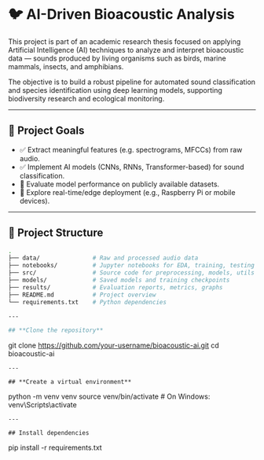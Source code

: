 # 🐦 AI-Driven Bioacoustic Analysis

This project is part of an academic research thesis focused on applying Artificial Intelligence (AI) techniques to analyze and interpret bioacoustic data — sounds produced by living organisms such as birds, marine mammals, insects, and amphibians.

The objective is to build a robust pipeline for automated sound classification and species identification using deep learning models, supporting biodiversity research and ecological monitoring.

---

## 🎯 Project Goals

- ✅ Extract meaningful features (e.g. spectrograms, MFCCs) from raw audio.
- ✅ Implement AI models (CNNs, RNNs, Transformer-based) for sound classification.
- 🔄 Evaluate model performance on publicly available datasets.
- 🚀 Explore real-time/edge deployment (e.g., Raspberry Pi or mobile devices).

---

## 📁 Project Structure

```bash
.
├── data/               # Raw and processed audio data
├── notebooks/          # Jupyter notebooks for EDA, training, testing
├── src/                # Source code for preprocessing, models, utils
├── models/             # Saved models and training checkpoints
├── results/            # Evaluation reports, metrics, graphs
├── README.md           # Project overview
└── requirements.txt    # Python dependencies

---

## **Clone the repository**
```
git clone https://github.com/your-username/bioacoustic-ai.git
cd bioacoustic-ai
```
---

## **Create a virtual environment**
```
python -m venv venv
source venv/bin/activate  # On Windows: venv\Scripts\activate
```
---

## Install dependencies
```
pip install -r requirements.txt
```

